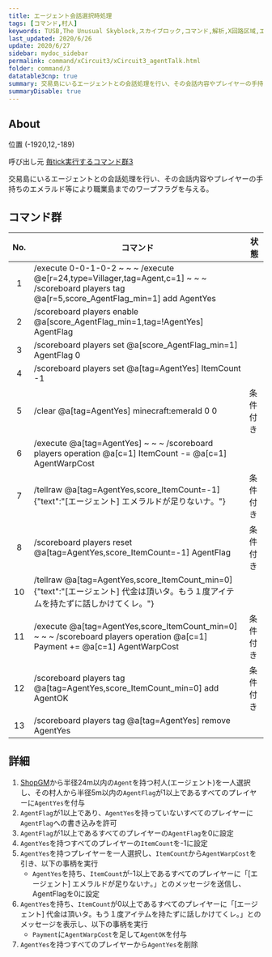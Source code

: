 ```yaml
---
title: エージェント会話選択時処理
tags: [コマンド,村人]
keywords: TUSB,The Unusual Skyblock,スカイブロック,コマンド,解析,X回路区域,エージェント,転職
last_updated: 2020/6/26
update: 2020/6/27
sidebar: mydoc_sidebar
permalink: command/xCircuit3/xCircuit3_agentTalk.html
folder: command/3
datatable3cnp: true
summary: 交易島にいるエージェントとの会話処理を行い、その会話内容やプレイヤーの手持ちのエメラルド等により職業島までのワープフラグを与える。
summaryDisable: true
---
```


## About

<span class="tagYellow">位置</span> (-1920,12,-189)

<span class="tagBlack">呼び出し元</span> [毎tick実行するコマンド群3](/command/xCircuit3/xCircuit3_command.html)

交易島にいるエージェントとの会話処理を行い、その会話内容やプレイヤーの手持ちのエメラルド等により職業島までのワープフラグを与える。

## コマンド群

<div class="datatable3cnp-begin"></div>

|No.|コマンド|状態|
|:-:|-|-|
|1|/execute 0-0-1-0-2 ~ ~ ~ /execute @e[r=24,type=Villager,tag=Agent,c=1] ~ ~ ~ /scoreboard players tag @a[r=5,score_AgentFlag_min=1] add AgentYes|
|2|/scoreboard players enable @a[score_AgentFlag_min=1,tag=!AgentYes] AgentFlag|
|3|/scoreboard players set @a[score_AgentFlag_min=1] AgentFlag 0|
|4|/scoreboard players set @a[tag=AgentYes] ItemCount -1|
|5|/clear @a[tag=AgentYes] minecraft:emerald 0 0|条件付き|
|6|/execute @a[tag=AgentYes] ~ ~ ~ /scoreboard players operation @a[c=1] ItemCount -= @a[c=1] AgentWarpCost|
|7|/tellraw @a[tag=AgentYes,score_ItemCount=-1] {"text":"[エージェント] エメラルドが足りないナ。"}|条件付き|
|8|/scoreboard players reset @a[tag=AgentYes,score_ItemCount=-1] AgentFlag|条件付き|
|10|/tellraw @a[tag=AgentYes,score_ItemCount_min=0] {"text":"[エージェント] 代金は頂いタ。もう１度アイテムを持たずに話しかけてくレ。"}|
|11|/execute @a[tag=AgentYes,score_ItemCount_min=0] ~ ~ ~ /scoreboard players operation @a[c=1] Payment += @a[c=1] AgentWarpCost|条件付き|
|12|/scoreboard players tag @a[tag=AgentYes,score_ItemCount_min=0] add AgentOK|条件付き|
|13|/scoreboard players tag @a[tag=AgentYes] remove AgentYes|

<div class="datatable3cnp-end"></div>

## 詳細

1. [ShopGM](/entity/entity_entity.html#shopgm)から半径24m以内の`Agent`を持つ村人(エージェント)を一人選択し、その村人から半径5m以内の`AgentFlag`が1以上であるすべてのプレイヤーに`AgentYes`を付与
2. `AgentFlag`が1以上であり、`AgentYes`を持っていないすべてのプレイヤーに`AgentFlag`への書き込みを許可
3. `AgentFlag`が1以上であるすべてのプレイヤーの`AgentFlag`を0に設定
4. `AgentYes`を持つすべてのプレイヤーの`ItemCount`を-1に設定
5. `AgentYes`を持つプレイヤーを一人選択し、`ItemCount`から`AgentWarpCost`を引き、以下の事柄を実行
   - `AgentYes`を持ち、`ItemCount`が-1以上であるすべてのプレイヤーに「[エージェント] エメラルドが足りないナ。」とのメッセージを送信し、AgentFlagを0に設定
6. `AgentYes`を持ち、`ItemCount`が0以上であるすべてのプレイヤーに「[エージェント] 代金は頂いタ。もう１度アイテムを持たずに話しかけてくレ。」とのメッセージを表示し、以下の事柄を実行
   - `Payment`に`AgentWarpCost`を足して`AgentOK`を付与
7. `AgentYes`を持つすべてのプレイヤーから`AgentYes`を削除
